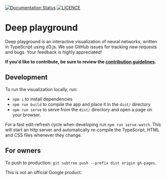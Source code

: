 [![Documentation Status](https://readthedocs.org/projects/playground-jmol/badge/?version=latest)](https://playground-jmol.readthedocs.io/en/latest/?badge=latest)
[![LICENCE](https://img.shields.io/github/license/nickcafferry/Materials-Science-and-Engineering?style=plastic)](https://github.com/nickcafferry/Materials-Science-and-Engineering/blob/master/LICENSE)

# Deep playground

Deep playground is an interactive visualization of neural networks, written in
TypeScript using d3.js. We use GitHub issues for tracking new requests and bugs.
Your feedback is highly appreciated!

**If you'd like to contribute, be sure to review the [contribution guidelines](CONTRIBUTING.md).**

## Development

To run the visualization locally, run:
- `npm i` to install dependencies
- `npm run build` to compile the app and place it in the `dist/` directory
- `npm run serve` to serve from the `dist/` directory and open a page on your browser.

For a fast edit-refresh cycle when developing run `npm run serve-watch`.
This will start an http server and automatically re-compile the TypeScript,
HTML and CSS files whenever they change.

## For owners
To push to production: `git subtree push --prefix dist origin gh-pages`.

This is not an official Google product.
